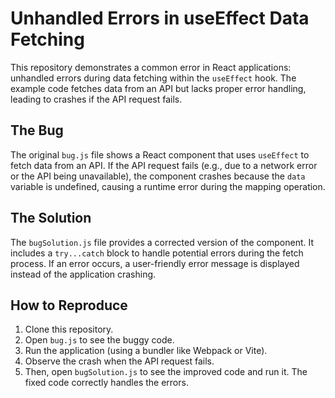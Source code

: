 # Unhandled Errors in useEffect Data Fetching

This repository demonstrates a common error in React applications: unhandled errors during data fetching within the `useEffect` hook. The example code fetches data from an API but lacks proper error handling, leading to crashes if the API request fails.

## The Bug

The original `bug.js` file shows a React component that uses `useEffect` to fetch data from an API.  If the API request fails (e.g., due to a network error or the API being unavailable), the component crashes because the `data` variable is undefined, causing a runtime error during the mapping operation.

## The Solution

The `bugSolution.js` file provides a corrected version of the component.  It includes a `try...catch` block to handle potential errors during the fetch process. If an error occurs, a user-friendly error message is displayed instead of the application crashing.

## How to Reproduce

1. Clone this repository.
2. Open `bug.js` to see the buggy code.
3. Run the application (using a bundler like Webpack or Vite).
4. Observe the crash when the API request fails.
5. Then, open `bugSolution.js` to see the improved code and run it. The fixed code correctly handles the errors.